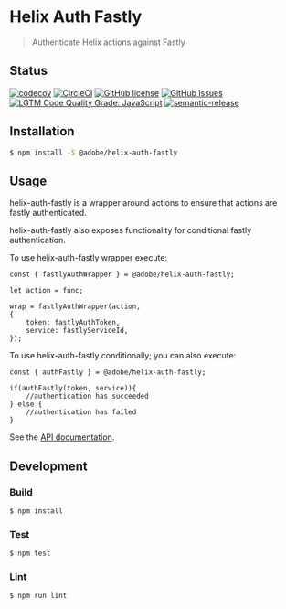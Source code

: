 # Helix Auth Fastly

> Authenticate Helix actions against Fastly

## Status
[![codecov](https://img.shields.io/codecov/c/github/adobe/helix-auth-fastly.svg)](https://codecov.io/gh/adobe/helix-auth-fastly)
[![CircleCI](https://img.shields.io/circleci/project/github/adobe/helix-auth-fastly.svg)](https://circleci.com/gh/adobe/helix-auth-fastly)
[![GitHub license](https://img.shields.io/github/license/adobe/helix-auth-fastly.svg)](https://github.com/adobe/helix-auth-fastly/blob/master/LICENSE.txt)
[![GitHub issues](https://img.shields.io/github/issues/adobe/helix-auth-fastly.svg)](https://github.com/adobe/helix-auth-fastly/issues)
[![LGTM Code Quality Grade: JavaScript](https://img.shields.io/lgtm/grade/javascript/g/adobe/helix-auth-fastly.svg?logo=lgtm&logoWidth=18)](https://lgtm.com/projects/g/adobe/helix-auth-fastly)
[![semantic-release](https://img.shields.io/badge/%20%20%F0%9F%93%A6%F0%9F%9A%80-semantic--release-e10079.svg)](https://github.com/semantic-release/semantic-release)

## Installation

```bash
$ npm install -S @adobe/helix-auth-fastly
```

## Usage
helix-auth-fastly is a wrapper around actions to ensure that actions are fastly authenticated.

helix-auth-fastly also exposes functionality for conditional fastly authentication.

To use helix-auth-fastly wrapper execute:
```
const { fastlyAuthWrapper } = @adobe/helix-auth-fastly; 

let action = func;

wrap = fastlyAuthWrapper(action,
{
    token: fastlyAuthToken, 
    service: fastlyServiceId,
});
```

To use helix-auth-fastly conditionally; you can also execute:
```
const { authFastly } = @adobe/helix-auth-fastly;

if(authFastly(token, service)){
    //authentication has succeeded
} else {
    //authentication has failed
}
```

See the [API documentation](docs/API.md).

## Development

### Build

```bash
$ npm install
```

### Test

```bash
$ npm test
```

### Lint

```bash
$ npm run lint
```
